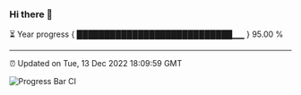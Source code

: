 ### Hi there 👋

⏳ Year progress { ████████████████████████████▁▁ } 95.00 %

---

⏰ Updated on Tue, 13 Dec 2022 18:09:59 GMT

![Progress Bar CI](https://github.com/Shyam-Makwana/GitHub-Actions-Demo/workflows/Progress%20Bar%20CI/badge.svg)
